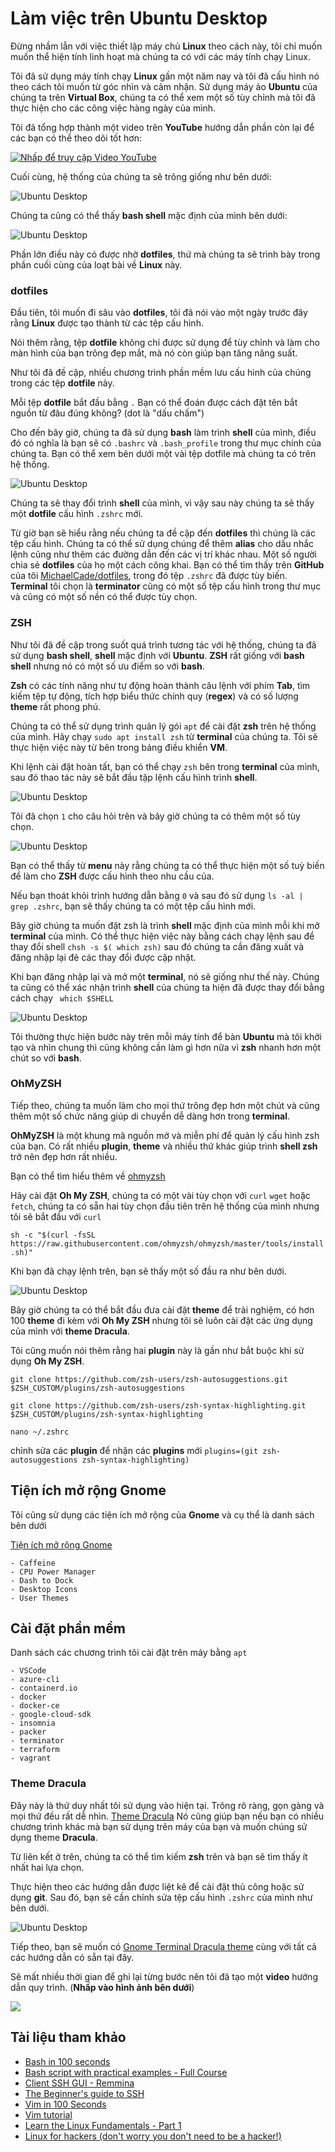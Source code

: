 # Làm việc trên Ubuntu Desktop

Đừng nhầm lẫn với việc thiết lập máy chủ **Linux** theo cách này, tôi chỉ muốn muốn thể hiện tính linh hoạt mà chúng ta có với các máy tính chạy Linux.

Tôi đã sử dụng máy tính chạy **Linux** gần một năm nay và tôi đã cấu hình nó theo cách tôi muốn từ góc nhìn và cảm nhận. Sử dụng máy ảo **Ubuntu** của chúng ta trên **Virtual Box**, chúng ta có thể xem một số tùy chỉnh mà tôi đã thực hiện cho các công việc hàng ngày của mình.

Tôi đã tổng hợp thành một video trên **YouTube** hướng dẫn phần còn lại để các bạn có thể theo dõi tốt hơn:

[![Nhấp để truy cập Video YouTube](../../Image/YouTube.png)](https://youtu.be/jeEslAtHfKc)

Cuối cùng, hệ thống của chúng ta sẽ trông giống như bên dưới:

![Ubuntu Desktop](../../Image/Ubuntu-Desktop01.png)

Chúng ta cũng có thể thấy **bash shell** mặc định của mình bên dưới:

![Ubuntu Desktop](../../Image/Ubuntu-Desktop02.png)

Phần lớn điều này có được nhờ **dotfiles**, thứ mà chúng ta sẽ trình bày trong phần cuối cùng của loạt bài về **Linux** này.

### dotfiles

Đầu tiên, tôi muốn đi sâu vào **dotfiles**, tôi đã nói vào một ngày trước đây rằng **Linux** được tạo thành từ các tệp cấu hình.

Nói thêm rằng, tệp **dotfile** không chỉ được sử dụng để tùy chỉnh và làm cho màn hình của bạn trông đẹp mắt, mà nó còn giúp bạn tăng năng suất.

Như tôi đã đề cập, nhiều chương trình phần mềm lưu cấu hình của chúng trong các tệp **dotfile** này.

Mỗi tệp **dotfile** bắt đầu bằng `.` Bạn có thể đoán được cách đặt tên bắt nguồn từ đâu đúng không? (dot là "dấu chấm")

Cho đến bây giờ, chúng ta đã sử dụng **bash** làm trình **shell** của mình, điều đó có nghĩa là bạn sẽ có `.bashrc` và `.bash_profile` trong thư mục chính của chúng ta. Bạn có thể xem bên dưới một vài tệp dotfile mà chúng ta có trên hệ thống.

![Ubuntu Desktop](../../Image/Ubuntu-Desktop03.png)

Chúng ta sẽ thay đổi trình **shell** của mình, vì vậy sau này chúng ta sẽ thấy một **dotfile** cấu hình `.zshrc` mới.

Từ giờ bạn sẽ hiểu rằng nếu chúng ta đề cập đến **dotfiles** thì chúng là các tệp cấu hình. Chúng ta có thể sử dụng chúng để thêm **alias** cho dấu nhắc lệnh cũng như thêm các đường dẫn đến các vị trí khác nhau. Một số người chia sẻ **dotfiles** của họ một cách công khai. Bạn có thể tìm thấy trên **GitHub** của tôi [MichaelCade/dotfiles](https://github.com/MichaelCade/dotfiles), trong đó tệp `.zshrc` đã được tùy biến. **Terminal** tôi chọn là **terminator** cũng có một số tệp cấu hình trong thư mục và cũng có một số nền có thể được tùy chọn.

### ZSH

Như tôi đã đề cập trong suốt quá trình tương tác với hệ thống, chúng ta đã sử dụng **bash shell**, **shell** mặc định với **Ubuntu**. **ZSH** rất giống với **bash shell** nhưng nó có một số ưu điểm so với **bash**.

**Zsh** có các tính năng như tự động hoàn thành câu lệnh với phím **Tab**, tìm kiếm tệp tự động, tích hợp biểu thức chính quy (**regex**) và có số lượng **theme** rất phong phú.

Chúng ta có thể sử dụng trình quản lý gói `apt` để cài đặt **zsh** trên hệ thống của mình. Hãy chạy `sudo apt install zsh` từ **terminal** của chúng ta. Tôi sẽ thực hiện việc này từ bên trong bảng điều khiển **VM**.

Khi lệnh cài đặt hoàn tất, bạn có thể chạy `zsh` bên trong **terminal** của mình, sau đó thao tác này sẽ bắt đầu tập lệnh cấu hình trình **shell**.

![Ubuntu Desktop](../../Image/Ubuntu-Desktop04.png)

Tôi đã chọn `1` cho câu hỏi trên và bây giờ chúng ta có thêm một số tùy chọn.

![Ubuntu Desktop](../../Image/Ubuntu-Desktop05.png)

Bạn có thể thấy từ **menu** này rằng chúng ta có thể thực hiện một số tuỳ biến để làm cho **ZSH** được cấu hình theo nhu cầu của.

Nếu bạn thoát khỏi trình hướng dẫn bằng `0` và sau đó sử dụng `ls -al | grep .zshrc`, bạn sẽ thấy chúng ta có một tệp cấu hình mới.

Bây giờ chúng ta muốn đặt zsh là trình **shell** mặc định của mình mỗi khi mở **terminal** của mình. Có thể thực hiện việc này bằng cách chạy lệnh sau để thay đổi shell `chsh -s $( which zsh)` sau đó chúng ta cần đăng xuất và đăng nhập lại đẻ các thay đổi được cập nhật.

Khi bạn đăng nhập lại và mở một **terminal**, nó sẽ giống như thế này. Chúng ta cũng có thể xác nhận trình **shell** của chúng ta hiện đã được thay đổi bằng cách chạy ` which $SHELL`

![Ubuntu Desktop](../../Image/Ubuntu-Desktop06.png)

Tôi thường thực hiện bước này trên mỗi máy tính để bàn **Ubuntu** mà tôi khởi tạo và nhìn chung thì cũng không cần làm gì hơn nữa vì **zsh** nhanh hơn một chút so với **bash**.

### OhMyZSH

Tiếp theo, chúng ta muốn làm cho mọi thứ trông đẹp hơn một chút và cũng thêm một số chức năng giúp di chuyển dễ dàng hơn trong **terminal**.

**OhMyZSH** là một khung mã nguồn mở và miễn phí để quản lý cấu hình zsh của bạn. Có rất nhiều **plugin**, **theme** và nhiều thứ khác giúp trình **shell zsh** trở nên đẹp hơn rất nhiều.

Bạn có thể tìm hiểu thêm về [ohmyzsh](https://ohmyz.sh/)

Hãy cài đặt **Oh My ZSH**, chúng ta có một vài tùy chọn với `curl` `wget` hoặc `fetch`, chúng ta có sẵn hai tùy chọn đầu tiên trên hệ thống của mình nhưng tôi sẽ bắt đầu với `curl`

`sh -c "$(curl -fsSL https://raw.githubusercontent.com/ohmyzsh/ohmyzsh/master/tools/install.sh)"`

Khi bạn đã chạy lệnh trên, bạn sẽ thấy một số đầu ra như bên dưới.

![Ubuntu Desktop](../../Image/Ubuntu-Desktop07.png)

Bây giờ chúng ta có thể bắt đầu đưa cài đặt **theme** để trải nghiệm, có hơn 100 **theme** đi kèm với **Oh My ZSH** nhưng tôi sẽ luôn cài đặt các ứng dụng của mình với **theme Dracula**.

Tôi cũng muốn nói thêm rằng hai **plugin** này là gần như bắt buộc khi sử dụng **Oh My ZSH**.

`git clone https://github.com/zsh-users/zsh-autosuggestions.git $ZSH_CUSTOM/plugins/zsh-autosuggestions`

`git clone https://github.com/zsh-users/zsh-syntax-highlighting.git $ZSH_CUSTOM/plugins/zsh-syntax-highlighting`

`nano ~/.zshrc`

chỉnh sửa các **plugin** để nhận các **plugins** mới `plugins=(git zsh-autosuggestions zsh-syntax-highlighting)`

## Tiện ích mở rộng Gnome

Tôi cũng sử dụng các tiện ích mở rộng của **Gnome** và cụ thể là danh sách bên dưới

[Tiện ích mở rộng Gnome](https://extensions.gnome.org)

    - Caffeine
    - CPU Power Manager
    - Dash to Dock
    - Desktop Icons
    - User Themes

## Cài đặt phần mềm

Danh sách các chương trình tôi cài đặt trên máy bằng `apt`

    - VSCode
    - azure-cli
    - containerd.io
    - docker
    - docker-ce
    - google-cloud-sdk
    - insomnia
    - packer
    - terminator
    - terraform
    - vagrant

### Theme Dracula

Đây này là thứ duy nhất tôi sử dụng vào hiện tại. Trông rõ ràng, gọn gàng và mọi thứ đều rất dễ nhìn. [Theme Dracula](https://draculatheme.com/) Nó cũng giúp bạn nếu bạn có nhiều chương trình khác mà bạn sử dụng trên máy của bạn và muốn chúng sử dụng theme **Dracula**.

Từ liên kết ở trên, chúng ta có thể tìm kiếm **zsh** trên và bạn sẽ tìm thấy ít nhất hai lựa chọn.

Thực hiện theo các hướng dẫn được liệt kê để cài đặt thủ công hoặc sử dụng **git**. Sau đó, bạn sẽ cần chỉnh sửa tệp cấu hình `.zshrc` của mình như bên dưới.

![Ubuntu Desktop](../../Image/Ubuntu-Desktop08.png)

Tiếp theo, bạn sẽ muốn có [Gnome Terminal Dracula theme](https://draculatheme.com/gnome-terminal) cùng với tất cả các hướng dẫn có sẵn tại đây.

Sẽ mất nhiều thời gian để ghi lại từng bước nên tôi đã tạo một **video** hướng dẫn quy trình. (**Nhấp vào hình ảnh bên dưới**)

[![](../../Images/../Image/YouTube.png)](https://youtu.be/jeEslAtHfKc)

## Tài liệu tham khảo

- [Bash in 100 seconds](https://www.youtube.com/watch?v=I4EWvMFj37g)
- [Bash script with practical examples - Full Course](https://www.youtube.com/watch?v=TPRSJbtfK4M)
- [Client SSH GUI - Remmina](https://remmina.org/)
- [The Beginner's guide to SSH](https://www.youtube.com/watch?v=2QXkrLVsRmk)
- [Vim in 100 Seconds](https://www.youtube.com/watch?v=-txKSRn0qeA)
- [Vim tutorial](https://www.youtube.com/watch?v=IiwGbcd8S7I)
- [Learn the Linux Fundamentals - Part 1](https://www.youtube.com/watch?v=kPylihJRG70)
- [Linux for hackers (don't worry you don't need to be a hacker!)](https://www.youtube.com/watch?v=VbEx7B_PTOE)
